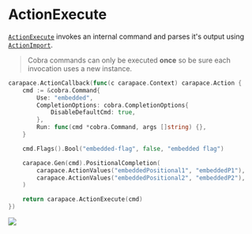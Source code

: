 # ActionExecute

[`ActionExecute`] invokes an internal command and parses it's output using [`ActionImport`].

> Cobra commands can only be executed **once** so be sure each invocation uses a new instance.

```go
carapace.ActionCallback(func(c carapace.Context) carapace.Action {
	cmd := &cobra.Command{
		Use: "embedded",
		CompletionOptions: cobra.CompletionOptions{
			DisableDefaultCmd: true,
		},
		Run: func(cmd *cobra.Command, args []string) {},
	}

	cmd.Flags().Bool("embedded-flag", false, "embedded flag")

	carapace.Gen(cmd).PositionalCompletion(
		carapace.ActionValues("embeddedPositional1", "embeddedP1"),
		carapace.ActionValues("embeddedPositional2", "embeddedP2"),
	)

	return carapace.ActionExecute(cmd)
})
````

![](./actionExecute.cast)

[`ActionExecute`]:https://pkg.go.dev/github.com/rsteube/carapace#ActionExecute
[`ActionImport`]:../defaultActions/actionImport.md